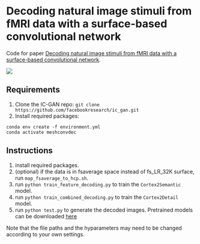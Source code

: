 # Decoding natural image stimuli from fMRI data with a surface-based convolutional network

Code for paper [Decoding natural image stimuli from fMRI data with a surface-based convolutional network](https://arxiv.org/abs/2212.02409).

![](/model.png)

## Requirements
1. Clone the IC-GAN repo: `git clone https://github.com/facebookresearch/ic_gan.git`
2. Install required packages: 
```shell
conda env create -f environment.yml 
conda activate meshconvdec
```

## Instructions
1. install required packages.
2. (optional) if the data is in fsaverage space instead of fs_LR_32K surface, run `map_fsaverage_to_hcp.sh`.
2. run `python train_feature_decoding.py` to train the `Cortex2Semantic` model.
3. run `python train_combined_decoding.py` to train the `Cortex2Detail` model.
4. run `python test.py` to generate the decoded images. Pretrained models can be downloaded [here](https://cornell.box.com/s/dpzt57eeg3424wd2b330dmttg86x7ffm)

Note that the file paths and the hyparameters may need to be changed according to your own settings.


